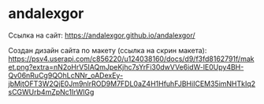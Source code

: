 # andalexgor
Ссылка на сайт:
https://andalexgor.github.io/andalexgor/

Создан дизайн сайта по макету (ссылка на скрин макета): 
https://psv4.userapi.com/c856220/u124038160/docs/d9/f3fd8162791f/maket.png?extra=nN2oHrV5IAQmJpeKjhc7sYrFi30dwVVe6idW-lE0Upy4BH-Qv06nRuCg9QOhLcNNr_oADexEy-jbMjtOFT3W2QjE0Jm9nlrROD9M7FDL0aZ4H1HfuhFJBHiICEM35imNHTkIq2sCGWUrb4mZpNc1IrWlGg
